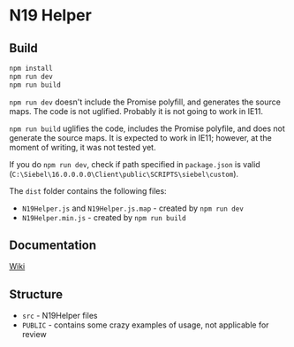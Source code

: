 # N19 Helper

## Build
```bash
npm install
npm run dev
npm run build
```

`npm run dev` doesn't include the Promise polyfill, and generates the source maps. The code is not uglified. Probably it is not going to work in IE11.

`npm run build` uglifies the code, includes the Promise polyfile, and does not generate the source maps. It is expected to work in IE11; however, at the moment of writing, it was not tested yet.

If you do `npm run dev`, check if path specified in `package.json` is valid (`C:\Siebel\16.0.0.0.0\Client\public\SCRIPTS\siebel\custom`).

The `dist` folder contains the following files:
* `N19Helper.js` and `N19Helper.js.map` - created by `npm run dev`
* `N19Helper.min.js` - created by `npm run build` 

## Documentation
[Wiki](/../wikis/home)

## Structure
* `src` - N19Helper files
* `PUBLIC` - contains some crazy examples of usage, not applicable for review
 